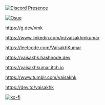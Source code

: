 <!--
Hello Mr.code thief
-->

[![Discord Presence](https://lanyard.cnrad.dev/api/1094144642838184026?idleMessage=Doing%20Something&borderRadius=5px)](https://discord.com/users/1094144642838184026)

[![Osue](https://osu-sig.vercel.app/card?user=v4ish&mode=std&lang=en&blur=6&round_avatar=true&animation=true&mini=true)](https://discord.com/users/1040967562680348692)

https://g.dev/vmk

https://www.linkedin.com/in/vaisakhmkumar

https://leetcode.com/VaisakhKumar

https://vaisakhk.hashnode.dev

https://vaisakhkumar.itch.io

https://www.tumblr.com/vaisakhk

https://dev.to/vaisakhk


[![ko-fi](https://ko-fi.com/img/githubbutton_sm.svg)](https://ko-fi.com/R6R4EVA7M)
